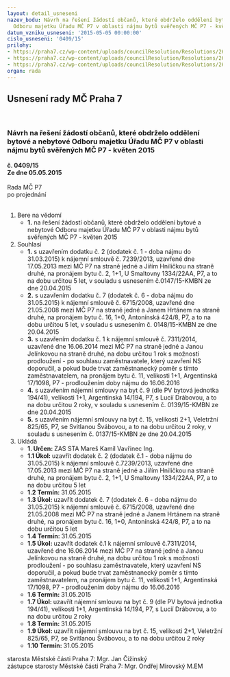 ```yaml
---
layout: detail_usneseni
nazev_bodu: Návrh na řešení žádostí občanů, které obdrželo oddělení bytové a nebytové
  Odboru majetku Úřadu MČ P7 v oblasti nájmu bytů svěřených MČ P7 - květen 2015
datum_vzniku_usneseni: '2015-05-05 00:00:00'
cislo_usneseni: '0409/15'
prilohy:
- https://praha7.cz/wp-content/uploads/councilResolution/Resolutions/26440/26-15-priloha_01_byty052015.doc
- https://praha7.cz/wp-content/uploads/councilResolution/Resolutions/26440/26-15-priloha_02_byty052015.tif
- https://praha7.cz/wp-content/uploads/councilResolution/Resolutions/26440/26-15-priloha_03_byty052015.pdf
organ: rada
---
```

<div id="ucUsn_pList" class="usn">
	<span><h2>Usnesení rady MČ Praha 7 </h2>
<br></span><div class="standBody">
<span><h3>Návrh na řešení žádostí občanů, které obdrželo oddělení bytové a nebytové Odboru majetku Úřadu MČ P7 v oblasti nájmu bytů svěřených MČ P7 - květen 2015</h3></span><div class="center">
		<strong>č. 0409/15</strong><br>
	</div>
<div class="center">
		<strong>Ze dne 05.05.2015</strong><br><br>
	</div>Rada MČ P7<br> po projednání<br><br><ol>
<li>Bere na vědomí<ul><li>
<strong>1.</strong> na řešení žádostí občanů, které obdrželo oddělení bytové a nebytové Odboru majetku Úřadu MČ P7 v oblasti nájmu bytů svěřených MČ P7 - květen 2015</li></ul>
</li>
<li>Souhlasí<ul>
<li>
<strong>1.</strong> s uzavřením dodatku č. 2 (dodatek č. 1 - doba nájmu do 31.03.2015) k nájemní smlouvě č. 7239/2013, uzavřené dne 17.05.2013 mezi MČ P7 na straně jedné a Jiřím Hniličkou na straně druhé, na pronájem bytu č. 2, 1+1, U Smaltovny 1334/22AA, P7, a to na dobu určitou 5 let, v souladu s usnesením č.0147/15-KMBN ze dne 20.04.2015</li>
<li>
<strong>2.</strong> s uzavřením dodatku č. 7 (dodatek č. 6 - doba nájmu do 31.05.2015) k nájemní smlouvě č. 6715/2008, uzavřené dne 21.05.2008 mezi MČ P7 na straně jedné a Janem Hrtánem na straně druhé, na pronájem bytu č. 16, 1+0, Antonínská 424/8, P7, a to na dobu určitou 5 let, v souladu s usnesením č. 0148/15-KMBN ze dne 20.04.2015</li>
<li>
<strong>3.</strong> s uzavřením dodatku č. 1 k nájemní smlouvě č. 7311/2014, uzavřené dne 16.06.2014 mezi MČ P7 na straně jedné a Janou Jelínkovou na straně druhé, na dobu určitou 1 rok s možností prodloužení - po souhlasu zaměstnavatele, který uzavření NS doporučil, a pokud bude trvat zaměstnanecký poměr s tímto zaměstnavatelem, na pronájem bytu č. 11, velikosti 1+1, Argentinská 17/1098, P7 - prodloužením doby nájmu do 16.06.2016</li>
<li>
<strong>4.</strong> s uzavřením nájemní smlouvy na byt č. 9 (dle PV bytová jednotka 194/41), velikosti 1+1, Argentinská 14/194, P7, s Lucií Drábovou, a to na dobu určitou 2 roky, v souladu s usnesením č. 0139/15-KMBN ze dne 20.04.2015</li>
<li>
<strong>5.</strong> s uzavřením nájemní smlouvy na byt č. 15, velikosti 2+1, Veletržní 825/65, P7, se Svitlanou Švábovou, a to na dobu určitou 2 roky, v souladu s usnesením č. 0137/15-KMBN  ze dne 20.04.2015</li>
</ul>
</li>
<li>Ukládá<ul>
<li>
<strong>1. Určen: </strong>ZAS STA Mareš Kamil Vavřinec Ing.</li>
<li>
<strong>1.1 Úkol: </strong>uzavřít dodatek č. 2 (dodatek č.1 - doba nájmu do 31.05.2015) k nájemní smlouvě č.7239/2013, uzavřené dne 17.05.2013 mezi MČ P7 na straně jedné a Jiřím Hniličkou na straně druhé, na pronájem bytu č. 2, 1+1, U Smaltovny 1334/22AA, P7, a to na dobu určitou 5 let</li>
<li>
<strong>1.2 Termín: </strong>31.05.2015</li>
<li>
<strong>1.3 Úkol: </strong>uzavřít dodatek č. 7 (dodatek č. 6 - doba nájmu do 31.05.2015) k nájemní smlouvě č. 6715/2008, uzavřené dne 21.05.2008 mezi MČ P7 na straně jedné a Janem Hrtánem na straně druhé, na pronájem bytu č. 16, 1+0, Antonínská 424/8, P7, a to na dobu určitou 5 let</li>
<li>
<strong>1.4 Termín: </strong>31.05.2015</li>
<li>
<strong>1.5 Úkol: </strong>uzavřít dodatek č.1 k nájemní smlouvě č.7311/2014, uzavřené dne 16.06.2014 mezi MČ P7 na straně jedné a Janou Jelínkovou na straně druhé, na dobu určitou 1 rok s možností prodloužení - po souhlasu zaměstnavatele, který uzavření NS doporučil, a pokud bude trvat zaměstnanecký poměr s tímto zaměstnavatelem, na pronájem bytu č. 11, velikosti 1+1, Argentinská 17/1098, P7 - prodloužením doby nájmu do 16.06.2016 </li>
<li>
<strong>1.6 Termín: </strong>31.05.2015</li>
<li>
<strong>1.7 Úkol: </strong>uzavřít nájemní smlouvu na byt č. 9 (dle PV bytová jednotka 194/41), velikosti 1+1, Argentinská 14/194, P7, s Lucií Drábovou, a to na dobu určitou 2 roky</li>
<li>
<strong>1.8 Termín: </strong>31.05.2015</li>
<li>
<strong>1.9 Úkol: </strong>uzavřít nájemní smlouvu na byt č. 15, velikosti 2+1, Veletržní 825/65, P7, se Svitlanou Švábovou, a to na dobu určitou  2 roky</li>
<li>
<strong>1.10 Termín: </strong>31.05.2015</li>
</ul>
</li>
</ol>starosta Městské části Praha 7: Mgr. Jan Čižinský<br>zástupce starosty Městské části Praha 7: Mgr. Ondřej Mirovský M.EM 
</div>
</div>